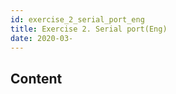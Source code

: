 ```yaml
---
id: exercise_2_serial_port_eng
title: Exercise 2. Serial port(Eng)
date: 2020-03-
---
```



## Content